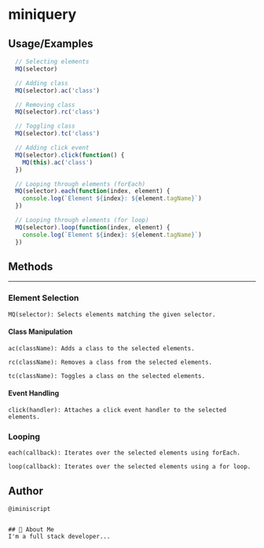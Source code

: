 # miniquery


## Usage/Examples

```javascript
  // Selecting elements
  MQ(selector)

  // Adding class
  MQ(selector).ac('class')

  // Removing class
  MQ(selector).rc('class')

  // Toggling class
  MQ(selector).tc('class')

  // Adding click event
  MQ(selector).click(function() {
    MQ(this).ac('class')
  })

  // Looping through elements (forEach)
  MQ(selector).each(function(index, element) {
    console.log(`Element ${index}: ${element.tagName}`)
  })

  // Looping through elements (for loop)
  MQ(selector).loop(function(index, element) {
    console.log(`Element ${index}: ${element.tagName}`)
  })
```

## Methods
--------
### Element Selection
```
MQ(selector): Selects elements matching the given selector.
```
#### Class Manipulation

```
ac(className): Adds a class to the selected elements.

rc(className): Removes a class from the selected elements.

tc(className): Toggles a class on the selected elements.

```

#### Event Handling

```
click(handler): Attaches a click event handler to the selected elements.
```

### Looping

```
each(callback): Iterates over the selected elements using forEach.

loop(callback): Iterates over the selected elements using a for loop.

```



## Author

```
@iminiscript


## 🚀 About Me
I'm a full stack developer... 
